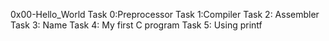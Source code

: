 0x00-Hello_World
Task 0:Preprocessor
Task 1:Compiler
Task 2: Assembler
Task 3: Name
Task 4: My first C program
Task 5: Using printf
